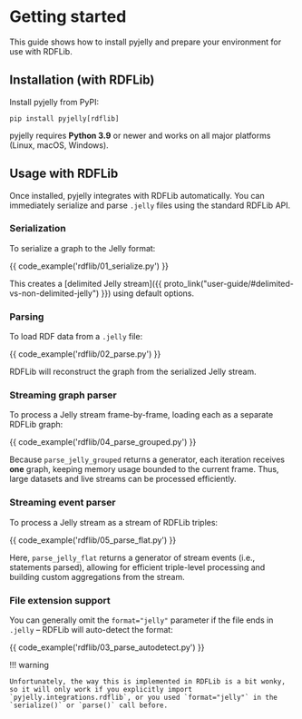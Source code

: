 # Getting started

This guide shows how to install pyjelly and prepare your environment for use with RDFLib.

## Installation (with RDFLib)

Install pyjelly from PyPI:

```
pip install pyjelly[rdflib]
```

pyjelly requires **Python 3.9** or newer and works on all major platforms (Linux, macOS, Windows).


## Usage with RDFLib

Once installed, pyjelly integrates with RDFLib automatically. You can immediately serialize and parse `.jelly` files using the standard RDFLib API.

### Serialization

To serialize a graph to the Jelly format:

{{ code_example('rdflib/01_serialize.py') }}

This creates a [delimited Jelly stream]({{ proto_link("user-guide/#delimited-vs-non-delimited-jelly") }}) using default options.

### Parsing

To load RDF data from a `.jelly` file:

{{ code_example('rdflib/02_parse.py') }}

RDFLib will reconstruct the graph from the serialized Jelly stream.

### Streaming graph parser

To process a Jelly stream frame-by-frame, loading each as a separate RDFLib graph:

{{ code_example('rdflib/04_parse_grouped.py') }}

Because `parse_jelly_grouped` returns a generator, each iteration receives **one** graph, keeping memory usage bounded to the current frame. Thus, large datasets and live streams can be processed efficiently.

### Streaming event parser

To process a Jelly stream as a stream of RDFLib triples:

{{ code_example('rdflib/05_parse_flat.py') }}

Here, `parse_jelly_flat` returns a generator of stream events (i.e., statements parsed), allowing for efficient triple-level processing and building custom aggregations from the stream.

### File extension support

You can generally omit the `format="jelly"` parameter if the file ends in `.jelly` – RDFLib will auto-detect the format:

{{ code_example('rdflib/03_parse_autodetect.py') }}

!!! warning 

    Unfortunately, the way this is implemented in RDFLib is a bit wonky, so it will only work if you explicitly import `pyjelly.integrations.rdflib`, or you used `format="jelly"` in the `serialize()` or `parse()` call before.
